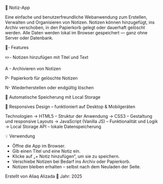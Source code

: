 📝 Notiz-App

Eine einfache und benutzerfreundliche Webanwendung zum Erstellen, Verwalten und Organisieren von Notizen.
Notizen können hinzugefügt, ins Archiv verschoben, in den Papierkorb gelegt oder dauerhaft gelöscht werden.
Alle Daten werden lokal im Browser gespeichert — ganz ohne Server oder Datenbank.

🚀-  Features

✏️- Notizen hinzufügen mit Titel und Text

A - Archivieren von Notizen

P- Papierkorb für gelöschte Notizen

N- Wiederherstellen oder endgültig löschen

💾 Automatische Speicherung mit Local Storage

📱 Responsives Design – funktioniert auf Desktop & Mobilgeräten

Technologien
-> HTML5 – Struktur der Anwendung
-> CSS3 – Gestaltung und responsive Layouts
-> JavaScript (Vanilla JS) – Funktionalität und Logik
-> Local Storage API – lokale Datenspeicherung

💡 Verwendung
- Öffne die App im Browser.
- Gib einen Titel und eine Notiz ein.
- Klicke auf „+ Notiz hinzufügen“, um sie zu speichern.
- Verschiebe Notizen bei Bedarf ins Archiv oder Papierkorb.
- Notizen bleiben erhalten – selbst nach dem Neuladen der Seite.

Erstellt von Aliaq Alizada
📅 Jahr: 2025
